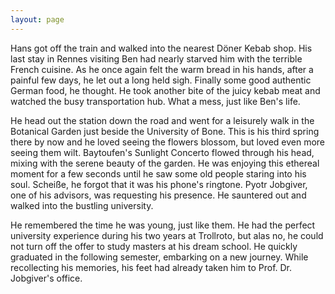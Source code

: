 ```yaml
---
layout: page
---
```


Hans got off the train and walked into the nearest Döner Kebab shop. His last stay in Rennes visiting Ben had nearly starved him with the terrible French cuisine. As he once again felt the warm bread in his hands, after a painful few days, he let out a long held sigh. Finally some good authentic German food, he thought. He took another bite of the juicy kebab meat and watched the busy transportation hub. What a mess, just like Ben's life.

He head out the station down the road and went for a leisurely walk in the Botanical Garden just beside the University of Bone. This is his third spring there by now and he loved seeing the flowers blossom, but loved even more seeing them wilt. Baytoufen's Sunlight Concerto flowed through his head, mixing with the serene beauty of the garden. He was enjoying this ethereal moment for a few seconds until he saw some old people staring into his soul. Scheiße, he forgot that it was his phone's ringtone. Pyotr Jobgiver, one of his advisors, was requesting his presence. He sauntered out and walked into the bustling university. 

He remembered the time he was young, just like them. He had the perfect university experience during his two years at Trollroto, but alas no, he could not turn off the offer to study masters at his dream school. He quickly graduated in the following semester, embarking on a new journey. While recollecting his memories, his feet had already taken him to Prof. Dr. Jobgiver's office. 
